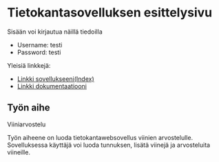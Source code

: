 # Tietokantasovelluksen esittelysivu

Sisään voi kirjautua näillä tiedoilla
* Username: testi
* Password: testi

Yleisiä linkkejä:

* [Linkki sovellukseeni(Index)](https://mighty-scrubland-21610.herokuapp.com/)
* [Linkki dokumentaatiooni](https://github.com/teks1/wineapp/blob/master/doc/dokumentaatio.pdf)

## Työn aihe
Viiniarvostelu

Työn aiheene on luoda tietokantawebsovellus viinien arvostelulle. Sovelluksessa käyttäjä voi luoda tunnuksen, lisätä viinejä ja arvosteluita viineille.  
